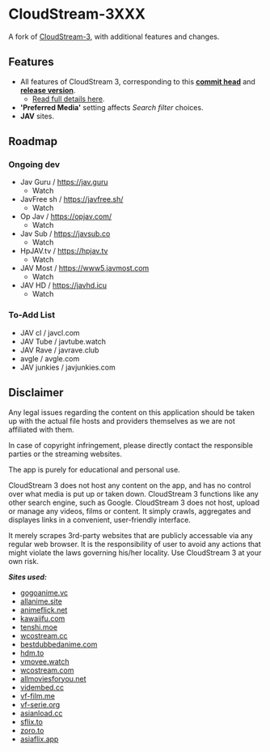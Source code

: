 # CloudStream-3XXX

A fork of [CloudStream-3](https://github.com/LagradOst/CloudStream-3), with additional features and changes.

## Features

+ All features of CloudStream 3, corresponding to this [**commit head**](https://github.com/LagradOst/CloudStream-3/commit/d338639290beebf32c58e69df75cef1280f2e623) and [**release version**](https://github.com/LagradOst/CloudStream-3/releases/tag/v2.1.2).
  + [Read full details here](https://github.com/LagradOst/CloudStream-3/tree/v2.1.2).
+ **'Preferred Media'** setting affects *Search filter* choices.
+ **JAV** sites.

## Roadmap

### Ongoing dev
+ Jav Guru / https://jav.guru
  + Watch
+ JavFree sh / https://javfree.sh/
  + Watch
+ Op Jav / https://opjav.com/
  + Watch
+ Jav Sub / https://javsub.co
  + Watch
+ HpJAV.tv / https://hpjav.tv
  + Watch
+ JAV Most / https://www5.javmost.com
  + Watch
+ JAV HD / https://javhd.icu
  + Watch

### To-Add List
+ JAV cl / javcl.com
+ JAV Tube / javtube.watch
+ JAV Rave / javrave.club
+ avgle / avgle.com
+ JAV junkies / javjunkies.com

## Disclaimer

Any legal issues regarding the content on this application should be taken up with the actual file hosts and providers themselves as we are not affiliated with them.

In case of copyright infringement, please directly contact the responsible parties or the streaming websites.

The app is purely for educational and personal use.

CloudStream 3 does not host any content on the app, and has no control over what media is put up or taken down. CloudStream 3 functions like any other search engine, such as Google. CloudStream 3 does not host, upload or manage any videos, films or content. It simply crawls, aggregates and displayes links in a convenient, user-friendly interface.

It merely scrapes 3rd-party websites that are publicly accessable via any regular web browser. It is the responsibility of user to avoid any actions that might violate the laws governing his/her locality. Use CloudStream 3 at your own risk.

***Sites used:***
<!-- Do not remove those two comments -->
<!--SITE LIST START-->
- [gogoanime.vc](https://gogoanime.vc) 
- [allanime.site](https://allanime.site) 
- [animeflick.net](https://animeflick.net) 
- [kawaiifu.com](https://kawaiifu.com) 
- [tenshi.moe](https://tenshi.moe) 
- [wcostream.cc](https://wcostream.cc) 
- [bestdubbedanime.com](https://bestdubbedanime.com) 
- [hdm.to](https://hdm.to) 
- [vmovee.watch](https://www.vmovee.watch) 
- [wcostream.com](https://www.wcostream.com) 
- [allmoviesforyou.net](https://allmoviesforyou.net) 
- [vidembed.cc](https://vidembed.cc) 
- [vf-film.me](https://vf-film.me) 
- [vf-serie.org](https://vf-serie.org) 
- [asianload.cc](https://asianload.cc) 
- [sflix.to](https://sflix.to) 
- [zoro.to](https://zoro.to) 
- [asiaflix.app](https://asiaflix.app) 
<!--SITE LIST END-->
